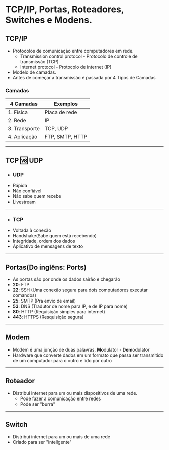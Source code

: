 # TCP/IP, Portas, Roteadores, Switches e Modens.

## TCP/IP
- Protocolos de comunicação entre computadores em rede.
     - Transmission control protocol - Protocolo de controle de transmissão (TCP)
     - Internet protocol - Protocolo de internet (IP)
 - Modelo de camadas.
 - Antes de começar a transmissão é passada por 4 Tipos de Camadas
 
### Camadas
 | 4 Camadas | Exemplos |
| ----------- | ----------- |
| 1. Física| Placa de rede |
| 2. Rede | IP |
| 3. Transporte| TCP, UDP |
| 4. Aplicação | FTP, SMTP, HTTP |

---------------------

## TCP 🆚 UDP
+ ### UDP
+ Rápida
+ Não confiável
+ Não sabe quem recebe
+ Livestream

-------------------
+ ### TCP
+ Voltada à conexão
+ Handshake(Sabe quem está recebendo)
+ Integridade, ordem dos dados
+ Aplicativo de mensagens de texto

--------------------------------------------
## Portas(Do inglêns: Ports)
+ As portas são por onde os dados sairão e chegarão
+ **20**: FTP
+ **22**: SSH (Uma conexão segura para dois computadores executar comandos)
+ **25**: SMTP (Pra envio de email)
+ **53**: DNS (Tradutor de nome para IP, e de IP para nome)
+ **80**: HTTP (Requisição simples para internet)
+ **443**: HTTPS (Resquisição segura)

--------
## Modem
+ Modem é uma junção de duas palavras, ****Mo****dulator - ****Dem****odulator
+ Hardware que converte dados em um formato que passa ser transmitido de um computador para o outro e lido por outro

---------------------
## Roteador
+ Distribui internet para um ou mais dispositivos de uma rede.
    + Pode fazer a comunicação entre redes
    + Pode ser "burra"

---------------------------
## Switch
+ Distribui internet para um ou mais de uma rede
+ Criado para ser "inteligente"
   
